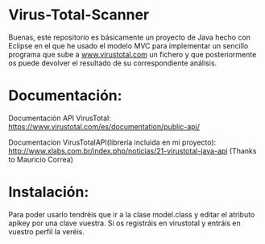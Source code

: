 Virus-Total-Scanner
=============

Buenas, este repositorio es básicamente un proyecto de Java hecho con Eclipse en el que he usado el modelo MVC para implementar un sencillo programa que sube a www.virustotal.com un fichero y que posteriormente os puede devolver el resultado de su correspondiente análisis.


Documentación:
=========
Documentación API VirusTotal: https://www.virustotal.com/es/documentation/public-api/

Documentacion VirusTotalAPI(librería incluida en mi proyecto): http://www.xlabs.com.br/index.php/noticias/21-virustotal-java-api (Thanks to Mauricio Correa)

Instalación:
=========
Para poder usarlo tendréis que ir a la clase model.class y editar el atributo apikey por una clave vuestra. Si os registráis en virustotal y entráis en vuestro perfil la veréis.
